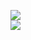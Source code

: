 [![](https://img.shields.io/badge/Made%20With-Github%20Spray-lightgrey.svg?style=for-the-badge&logo=github)](https://github.com/Annihil/github-spray#31636)  
[![](https://i.imgur.com/2DrTn0Z.gif)](https://github.com/Annihil/github-spray)